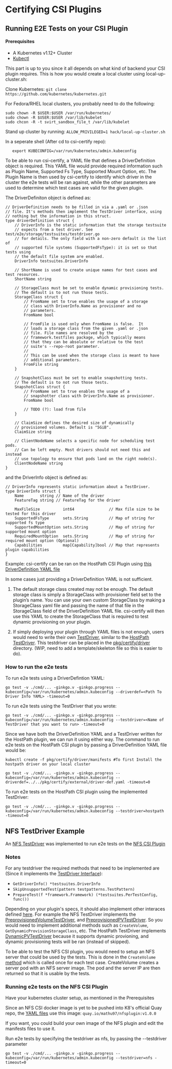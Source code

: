 # Certifying CSI Plugins

## Running E2E Tests on your CSI Plugin

#### Prerequisites

 * A Kubernetes v1.12+ Cluster
 * [Kubectl](https://kubernetes.io/docs/tasks/tools/install-kubectl/#install-kubectl) 
 
 This part is up to you since it all depends on what kind of backend your CSI plugin requires. This is how you would create a local cluster using local-up-cluster.sh:
 
 Clone Kubernetes: `git clone https://github.com/kubernetes/kubernetes.git` 
 
 For Fedora/RHEL local clusters, you probably need to do the following: 
 ```
 sudo chown -R $USER:$USER /var/run/kubernetes/
 sudo chown -R $USER:$USER /var/lib/kubelet 
 sudo chcon -R -t svirt_sandbox_file_t /var/lib/kubelet
 ```
 Stand up cluster by running: `ALLOW_PRIVILEGED=1 hack/local-up-cluster.sh` 
 
 In a seperate shell (After cd to csi-certify repo): 
 ```
    export KUBECONFIG=/var/run/kubernetes/admin.kubeconfig
 ``` 

To be able to run csi-certify, a YAML file that defines a DriverDefinition object is required. This YAML file would provide required information such as Plugin Name, Supported Fs Type, Supported Mount Option, etc. The Plugin Name is then used by csi-certify to identify which driver in the cluster the e2e tests will be ran against, while the other parameters are used to determine which test cases are valid for the given plugin. 

The DriverDefiniton object is defined as: 
```
// DriverDefinition needs to be filled in via a .yaml or .json
// file. It's methods then implement the TestDriver interface, using
// nothing but the information in this struct.
type driverDefinition struct {
	// DriverInfo is the static information that the storage testsuite
	// expects from a test driver. See test/e2e/storage/testsuites/testdriver.go
	// for details. The only field with a non-zero default is the list of
	// supported file systems (SupportedFsType): it is set so that tests using
	// the default file system are enabled.
	DriverInfo testsuites.DriverInfo

	// ShortName is used to create unique names for test cases and test resources.
	ShortName string

	// StorageClass must be set to enable dynamic provisioning tests.
	// The default is to not run those tests.
	StorageClass struct {
		// FromName set to true enables the usage of a storage
		// class with DriverInfo.Name as provisioner and no
		// parameters.
		FromName bool

		// FromFile is used only when FromName is false.  It
		// loads a storage class from the given .yaml or .json
		// file. File names are resolved by the
		// framework.testfiles package, which typically means
		// that they can be absolute or relative to the test
		// suite's --repo-root parameter.
		//
		// This can be used when the storage class is meant to have
		// additional parameters.
		FromFile string
	}

	// SnapshotClass must be set to enable snapshotting tests.
	// The default is to not run those tests.
	SnapshotClass struct {
		// FromName set to true enables the usage of a
		// snapshotter class with DriverInfo.Name as provisioner.
		FromName bool

		// TODO (?): load from file
	}

	// ClaimSize defines the desired size of dynamically
	// provisioned volumes. Default is "5GiB".
	ClaimSize string

	// ClientNodeName selects a specific node for scheduling test pods.
	// Can be left empty. Most drivers should not need this and instead
	// use topology to ensure that pods land on the right node(s).
	ClientNodeName string
}
```

and the DriverInfo object is defined as:

```
// DriverInfo represents static information about a TestDriver.
type DriverInfo struct {
	Name       string // Name of the driver
	FeatureTag string // FeatureTag for the driver

	MaxFileSize          int64               // Max file size to be tested for this driver
	SupportedFsType      sets.String         // Map of string for supported fs type
	SupportedMountOption sets.String         // Map of string for supported mount option
	RequiredMountOption  sets.String         // Map of string for required mount option (Optional)
	Capabilities         map[Capability]bool // Map that represents plugin capabilities
}
```

Example: csi-certify can be ran on the HostPath CSI Plugin using [this DriverDefinition YAML file](https://github.com/wongma7/csi-certify/blob/master/pkg/certify/external/driver-def.yaml)


In some cases just providing a DriverDefinition YAML is not sufficient. 
 1) The default storage class created may not be enough. The default storage class is simply a StorageClass with provisioner field set to the plugin’s name. You can use your own custom StorageClass by making a StorageClass yaml file and passing the name of that file in the StorageClass field of the DriverDefinition YAML file. csi-certify will then use this YAML to create the StorageClass that is required to test dynamic provisioning on your plugin.
 
 2) If simply deploying your plugin through YAML files is not enough, users would need to write their own [TestDriver](https://github.com/kubernetes/kubernetes/blob/master/test/e2e/storage/testsuites/testdriver.go#L31), similar to the [HostPath TestDriver](https://github.com/wongma7/csi-certify/blob/master/pkg/certify/driver/hostpath_driver.go). This testdriver can be placed in the [pkg/certify/driver](https://github.com/wongma7/csi-certify/tree/master/pkg/certify/driver) directory. (WIP, need to add a template/skeleton file so this is easier to do).
 
### How to run the e2e tests
 
To run e2e tests using a DriverDefintion YAML: 
```
go test -v ./cmd/... -ginkgo.v -ginkgo.progress --kubeconfig=/var/run/kubernetes/admin.kubeconfig --driverdef=<Path To Driver Info YAML> -timeout=0
``` 

To run e2e tests using the TestDriver that you wrote: 
```
go test -v ./cmd/... -ginkgo.v -ginkgo.progress --kubeconfig=/var/run/kubernetes/admin.kubeconfig --testdriver=<Name of TestDriver that you want to run> -timeout=0
``` 

Since we have both the DriverDefinition YAML and a TestDriver written for the HostPath plugin, we can run it using either way. The command to run e2e tests on the HostPath CSI plugin by passing a DriverDefinition YAML file would be: 

```
kubectl create -f pkg/certify/driver/manifests #To first Install the hostpath driver on your local cluster

go test -v ./cmd/... -ginkgo.v -ginkgo.progress --kubeconfig=/var/run/kubernetes/admin.kubeconfig --driverdef=../../pkg/certify/external/driver-def.yaml -timeout=0
```

To run e2e tests on the HostPath CSI plugin using the implemented TestDriver: 
```
go test -v ./cmd/... -ginkgo.v -ginkgo.progress --kubeconfig=/var/run/kubernetes/admin.kubeconfig --testdriver=hostpath -timeout=0
```

## NFS TestDriver Example

An [NFS TestDriver](https://github.com/wongma7/csi-certify/blob/master/pkg/certify/driver/nfs_driver.go) was implemented to run e2e tests on the [NFS CSI Plugin](https://github.com/kubernetes-csi/csi-driver-nfs)

### Notes

For any testdriver the required methods that need to be implemented are (Since it implements the [TestDriver Interface](https://github.com/kubernetes/kubernetes/blob/master/test/e2e/storage/testsuites/testdriver.go#L31)):
 - `GetDriverInfo() *testsuites.DriverInfo`
 - `SkipUnsupportedTest(pattern testpatterns.TestPattern)`
 - `PrepareTest(f *framework.Framework) (*testsuites.PerTestConfig, func())` 
 
Depending on your plugin's specs, it should  also implement other interaces defined [here](https://github.com/kubernetes/kubernetes/blob/master/test/e2e/storage/testsuites/testdriver.go). For example the NFS TestDriver implements the [PreprovisionedVolumeTestDriver](https://github.com/kubernetes/kubernetes/blob/master/test/e2e/storage/testsuites/testdriver.go#L61), and [PreprovisionedPVTestDriver](https://github.com/kubernetes/kubernetes/blob/master/test/e2e/storage/testsuites/testdriver.go#L78). So you would need to implement additional methods such as `CreateVolume`, `GetDynamicProvisionStorageClass`, etc. The HostPath TestDriver implements [DynamicPVTestDriver](https://github.com/kubernetes/kubernetes/blob/master/test/e2e/storage/testsuites/testdriver.go#L87) because it supports dynamic provioning, and dynamic provisioning tests will be ran (instead of skipped).
 
 To be able to test the NFS CSI plugin, you would need to setup an NFS server that could be used by the tests. This is done in the `CreateVolume` [method](https://github.com/wongma7/csi-certify/blob/master/pkg/certify/driver/nfs_driver.go#L103) which is called once for each test case. CreateVolume creates a server pod with an NFS server image. The pod and the server IP are then returned so that it is usable by the tests.

### Running e2e tests on the NFS CSI Plugin

Have your kubernetes cluster setup, as mentioned in the Prerequisites

Since an NFS CSI docker image is yet to be pushed into K8's official Quay repo, the [YAML files](https://github.com/wongma7/csi-certify/tree/master/pkg/certify/driver/manifests/nfs) use this image: `quay.io/mathu97/nfsplugin:v1.0.0`

If you want, you could build your own image of the NFS plugin and edit the manifests files to use it.

Run e2e tests by specifying the testdriver as nfs, by passing the --testdriver parameter
```
go test -v ./cmd/... -ginkgo.v -ginkgo.progress --kubeconfig=/var/run/kubernetes/admin.kubeconfig --testdriver=nfs -timeout=0
```

